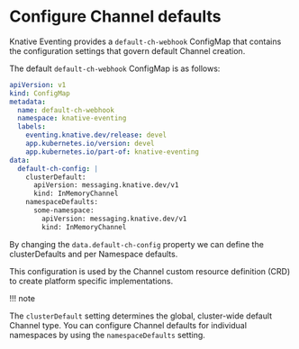 # Configure Channel defaults

Knative Eventing provides a `default-ch-webhook` ConfigMap that contains the configuration settings that govern default Channel creation.

The default `default-ch-webhook` ConfigMap is as follows:

```yaml
apiVersion: v1
kind: ConfigMap
metadata:
  name: default-ch-webhook
  namespace: knative-eventing
  labels:
    eventing.knative.dev/release: devel
    app.kubernetes.io/version: devel
    app.kubernetes.io/part-of: knative-eventing
data:
  default-ch-config: |
    clusterDefault:
      apiVersion: messaging.knative.dev/v1
      kind: InMemoryChannel
    namespaceDefaults:
      some-namespace:
        apiVersion: messaging.knative.dev/v1
        kind: InMemoryChannel
```

By changing the `data.default-ch-config` property we can define the clusterDefaults and per Namespace defaults. 

This configuration is used by the Channel custom resource definition (CRD) to create platform specific implementations. 

!!! note 

  The `clusterDefault` setting determines the global, cluster-wide default Channel type. You can configure Channel defaults for individual namespaces by using the `namespaceDefaults` setting.
